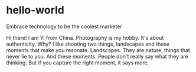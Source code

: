 # hello-world
Embrace technology to be the coolest marketer

Hi there!
I am Yi from China. Photography is my hobby. It's about authenticity. Why? 
I like shooting two things, landscapes and these moments that make you resonate.
Landscapes. They are nature, things that never lie to you.
And these moments. People don't really say what they are thinking. But if you capture the right moment, it says more.
